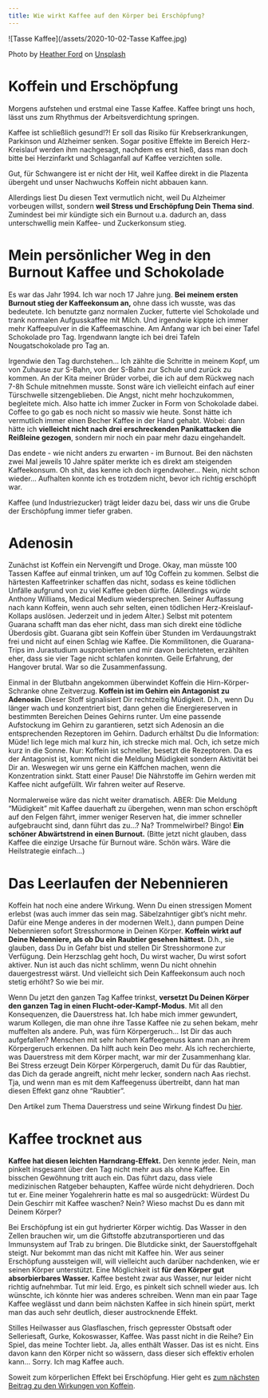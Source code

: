 ```yaml
---
title: Wie wirkt Kaffee auf den Körper bei Erschöpfung?
---
```


![Tasse Kaffee](/assets/2020-10-02-Tasse Kaffee.jpg)

<span>Photo by <a href="https://unsplash.com/@the_modern_life_mrs?utm_source=unsplash&amp;utm_medium=referral&amp;utm_content=creditCopyText">Heather Ford</a> on <a href="https://unsplash.com/s/photos/coffee?utm_source=unsplash&amp;utm_medium=referral&amp;utm_content=creditCopyText">Unsplash</a></span>
# Koffein und Erschöpfung

Morgens aufstehen und erstmal eine Tasse Kaffee. Kaffee bringt uns hoch, lässt uns zum Rhythmus der Arbeitsverdichtung springen. 

Kaffee ist schließlich gesund!?! Er soll das Risiko für Krebserkrankungen, Parkinson und Alzheimer senken. Sogar positive Effekte im Bereich Herz-Kreislauf werden ihm nachgesagt, nachdem es erst hieß, dass man doch bitte bei Herzinfarkt und Schlaganfall auf Kaffee verzichten solle. 

Gut, für Schwangere ist er nicht der Hit, weil Kaffee direkt in die Plazenta übergeht und unser Nachwuchs Koffein nicht abbauen kann. 

Allerdings liest Du diesen Text vermutlich nicht, weil Du Alzheimer vorbeugen willst, sondern **weil Stress und Erschöpfung Dein Thema sind**. Zumindest bei mir kündigte sich ein Burnout u.a. dadurch an, dass unterschwellig mein Kaffee- und Zuckerkonsum stieg. 

# Mein persönlicher Weg in den Burnout Kaffee und Schokolade 
Es war das Jahr 1994. Ich war noch 17 Jahre jung. **Bei meinem ersten Burnout stieg der Kaffeekonsum an,** ohne dass ich wusste, was das bedeutete. Ich benutzte ganz normalen Zucker, futterte viel Schokolade und trank normalen Aufgusskaffee mit Milch. Und irgendwie kippte ich immer mehr Kaffeepulver in die Kaffeemaschine. Am Anfang war ich bei einer Tafel Schokolade pro Tag. Irgendwann langte ich bei drei Tafeln Nougatschokolade pro Tag an. 

Irgendwie den Tag durchstehen... Ich zählte die Schritte in meinem Kopf, um von Zuhause zur S-Bahn, von der S-Bahn zur Schule und zurück zu kommen. An der Kita meiner Brüder vorbei, die ich auf dem Rückweg nach 7-8h Schule mitnehmen musste. Sonst wäre ich vielleicht einfach auf einer Türschwelle sitzengeblieben. Die Angst, nicht mehr hochzukommen, begleitete mich. Also hatte ich immer Zucker in Form von Schokolade dabei. Coffee to go gab es noch nicht so massiv wie heute. Sonst hätte ich vermutlich immer einen Becher Kaffee in der Hand gehabt. Wobei: dann hätte ich **vielleicht nicht nach drei erschreckenden Panikattacken die Reißleine gezogen**, sondern mir noch ein paar mehr dazu eingehandelt. 

Das endete - wie nicht anders zu erwarten - im Burnout. Bei den nächsten zwei Mal jeweils 10 Jahre später merkte ich es direkt am steigenden Kaffeekonsum. Oh shit, das kenne ich doch irgendwoher… Nein, nicht schon wieder… Aufhalten konnte ich es trotzdem nicht, bevor ich richtig erschöpft war. 

Kaffee (und Industriezucker) trägt leider dazu bei, dass wir uns die Grube der Erschöpfung immer tiefer graben. 

# Adenosin
Zunächst ist Koffein ein Nervengift und Droge. Okay, man müsste 100 Tassen Kaffee auf einmal trinken, um auf 10g Coffein zu kommen. Selbst die härtesten Kaffeetrinker schaffen das nicht, sodass es keine tödlichen Unfälle aufgrund von zu viel Kaffee geben dürfte. (Allerdings würde Anthony Williams, Medical Medium wiedersprechen. Seiner Auffassung nach kann Koffein, wenn auch sehr selten, einen tödlichen Herz-Kreislauf-Kollaps auslösen. Jederzeit und in jedem Alter.) Selbst mit potentem Guarana schafft man das eher nicht, dass man sich direkt eine tödliche Überdosis gibt. Guarana gibt sein Koffein über Stunden im Verdauungstrakt frei und nicht auf einen Schlag wie Kaffee. Die Kommilitonen, die Guarana-Trips im Jurastudium ausprobierten und mir davon berichteten, erzählten eher, dass sie vier Tage nicht schlafen konnten. Geile Erfahrung, der Hangover brutal. War so die Zusammenfassung. 

Einmal in der Blutbahn angekommen überwindet Koffein die Hirn-Körper-Schranke ohne Zeitverzug. **Koffein ist im Gehirn ein Antagonist zu Adenosin**. Dieser Stoff signalisiert Dir rechtzeitig Müdigkeit. D.h., wenn Du länger wach und konzentriert bist, dann gehen die Energiereserven in bestimmten Bereichen Deines Gehirns runter. Um eine passende Aufstockung im Gehirn zu garantieren, setzt sich Adenosin an die entsprechenden Rezeptoren im Gehirn. Dadurch erhältst Du die Information: Müde! Iich lege mich mal kurz hin, ich strecke mich mal. Och, ich setze mich kurz in die Sonne. Nur: Koffein ist schneller, besetzt die Rezeptoren. Da es der Antagonist ist, kommt nicht die Meldung Müdigkeit sondern Aktivität bei Dir an. Weswegen wir uns gerne ein Käffchen machen, wenn die Konzentration sinkt. Statt einer Pause! Die Nährstoffe im Gehirn werden mit Kaffee nicht aufgefüllt. Wir fahren weiter auf Reserve.

Normalerweise wäre das nicht weiter dramatisch. ABER: Die Meldung “Müdigkeit” mit Kaffee dauerhaft zu übergehen, wenn man schon erschöpft auf den Felgen fährt, immer weniger Reserven hat, die immer schneller aufgebraucht sind, dann führt das zu…? Na? Trommelwirbel? Bingo! **Ein schöner Abwärtstrend in einen Burnout.** (Bitte jetzt nicht glauben, dass Kaffee die einzige Ursache für Burnout wäre. Schön wärs. Wäre die Heilstrategie einfach...)

# Das Leerlaufen der Nebennieren
Koffein hat noch eine andere Wirkung. Wenn Du einen stressigen Moment erlebst (was auch immer das sein mag. Säbelzahntiger gibt’s nicht mehr. Dafür eine Menge anderes in der modernen Welt.), dann pumpen Deine Nebennieren sofort Stresshormone in Deinen Körper. **Koffein wirkt auf Deine Nebenniere, als ob Du ein Raubtier gesehen hättest.** D.h., sie glauben, dass Du in Gefahr bist und stellen Dir Stresshormone zur Verfügung. Dein Herzschlag geht hoch, Du wirst wacher, Du wirst sofort aktiver. Nun ist auch das nicht schlimm, wenn Du nicht ohnehin dauergestresst wärst. Und vielleicht sich Dein Kaffeekonsum auch noch stetig erhöht? So wie bei mir. 

Wenn Du jetzt den ganzen Tag Kaffee trinkst, **versetzt Du Deinen Körper den ganzen Tag in einen Flucht-oder-Kampf-Modus**. Mit all den Konsequenzen, die Dauerstress hat. Ich habe mich immer gewundert, warum Kollegen, die man ohne ihre Tasse Kaffee nie zu sehen bekam, mehr muffelten als andere. Puh, was fürn Körpergeruch… Ist Dir das auch  aufgefallen? Menschen mit sehr hohem Kaffeegenuss kann man an ihrem Körpergeruch erkennen. Da hilft auch kein Deo mehr. Als ich recherchierte, was Dauerstress mit dem Körper macht, war mir der Zusammenhang klar. Bei Stress erzeugt Dein Körper Körpergeruch, damit Du für das Raubtier, das Dich da gerade angreift, nicht mehr lecker, sondern nach Aas riechst. Tja, und wenn man es mit dem Kaffeegenuss übertreibt, dann hat man diesen Effekt ganz ohne “Raubtier”. 

Den Artikel zum Thema Dauerstress und seine Wirkung findest Du [hier](/2020/09/15/Was-genau-macht-Dauer-Stress-mit-dem-Koerper.html).

# Kaffee trocknet aus 
**Kaffee hat diesen leichten Harndrang-Effekt.** Den kennte jeder. Nein, man pinkelt insgesamt über den Tag nicht mehr aus als ohne Kaffee. Ein bisschen Gewöhnung tritt auch ein. Das führt dazu, dass viele medizinischen Ratgeber behaupten, Kaffee würde nicht dehydrieren. Doch tut er. Eine meiner Yogalehrerin hatte es mal so ausgedrückt: Würdest Du Dein Geschirr mit Kaffee waschen? Nein? Wieso machst Du es dann mit Deinem Körper?

Bei Erschöpfung ist ein gut hydrierter Körper wichtig. Das Wasser in den Zellen brauchen wir, um die Giftstoffe abzutransportieren und das Immunsystem auf Trab zu bringen. Die Blutdicke sinkt, der Sauerstoffgehalt steigt. Nur bekommt man das nicht mit Kaffee hin. Wer aus seiner Erschöpfung aussteigen will, will vielleicht auch darüber nachdenken, wie er seinen Körper unterstützt. Eine Möglichkeit ist **für den Körper gut absorbierbares Wasser.** Kaffee besteht zwar aus Wasser, nur leider nicht richtig aufnehmbar. Tut mir leid. Ergo, es pinkelt sich schnell wieder aus. Ich wünschte, ich könnte hier was anderes schreiben. Wenn man ein paar Tage Kaffee weglässt und dann beim nächsten Kaffee in sich hinein spürt, merkt man das auch sehr deutlich, dieser austrocknende Effekt. 

Stilles Heilwasser aus Glasflaschen, frisch gepresster Obstsaft oder Selleriesaft, Gurke, Kokoswasser, Kaffee. Was passt nicht in die Reihe? Ein Spiel, das meine Tochter liebt. Ja, alles enthält Wasser. Das ist es nicht. Eins davon kann den Körper nicht so wässern, dass dieser sich effektiv erholen kann… Sorry. Ich mag Kaffee auch.  

Soweit zum körperlichen Effekt bei Erschöpfung. Hier geht es [zum nächsten Beitrag zu den Wirkungen von Koffein](/2020/10/06/Wie-wirkt-Kaffee-auf-die-Psyche.html).

